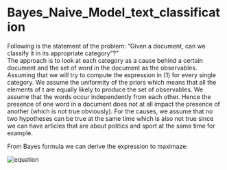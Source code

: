 # Bayes_Naive_Model_text_classification


Following is the statement of the problem: “Given a document, can we classify it in its appropriate category”?”               
The approach is to look at each category as a cause behind a certain document and the set of word in the document as the observables. Assuming that we will try to compute the expression in (1) for every single category. 
We assume the uniformity of the priors which means that all the elements of t are equally likely to produce the set of observables. We assume that the words occur independently from each other. Hence the presence of one word in a document does not at all impact the presence of another (which is not true obviously). For the causes, we assume that no two hypotheses can be true at the same time which is also not true since we can have articles that are about politics and sport at the same time for example. 

From Bayes formula we can derive the expression to maximaze:

![equation](https://latex.codecogs.com/svg.image?P(t|w)&space;=&space;\alpha&space;\prod_{j}^{n}P(w_{j}|t)&space;&space;=>&space;log(P(t|w))&space;=&space;\alpha&space;\sum_{j}^{n}&space;log(P(w_{j}|t))&space;)


